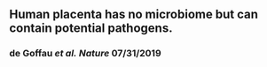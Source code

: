 ## Human placenta has no microbiome but can contain potential pathogens.
### de Goffau _et al._ _Nature_ 07/31/2019

